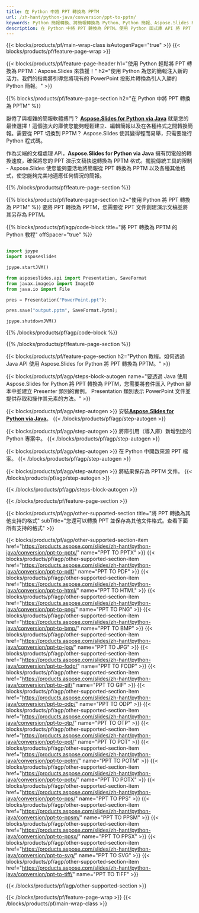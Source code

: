 ```yaml
---
title: 在 Python 中將 PPT 轉換為 PPTM
url: /zh-hant/python-java/conversion/ppt-to-pptm/
keywords: Python 簡報轉換、將簡報轉換為 Python、Python 簡報、Aspose.Slides Python、PPT 到 PPTM 轉換、Python 簡報庫
description: 在 Python 中將 PPT 轉換為 PPTM。使用 Python 函式庫 API 將 PPT 檔案轉換為 PPTM
---
```


{{< blocks/products/pf/main-wrap-class isAutogenPage="true" >}}
{{< blocks/products/pf/feature-page-wrap >}}

{{< blocks/products/pf/feature-page-header h1="使用 Python 輕鬆將 PPT 轉換為 PPTM：Aspose.Slides 來救援！" h2="使用 Python 為您的簡報注入新的活力。我們的指南將引導您將現有的 PowerPoint 投影片轉換為引人入勝的 Python 簡報。" >}}

{{% blocks/products/pf/feature-page-section h2="在 Python 中將 PPT 轉換為 PPTM" %}}

厭倦了與複雜的簡報軟體搏鬥？ [**Aspose.Slides for Python via Java**](https://products.aspose.com/slides/zh-hant/python-java/) 就是您的最佳選擇！這個強大的庫使您能夠輕鬆建立、編輯簡報以及在各種格式之間轉換簡報。需要從 PPT 切換到 PPTM？ Aspose.Slides 使其變得輕而易舉，只需要幾行 Python 程式碼。

作為尖端的文檔處理 API，**Aspose.Slides for Python via Java** 擁有閃電般的轉換速度，確保將您的 PPT 演示文稿快速轉換為 PPTM 格式。擺脫傳統工具的限制 - Aspose.Slides 使您能夠靈活地將簡報從 PPT 轉換為 PPTM 以及各種其他格式，使您能夠完美地適應任何情況的簡報。

{{% /blocks/products/pf/feature-page-section %}}

{{% blocks/products/pf/feature-page-section  h2="使用 Python 將 PPT 轉換為 PPTM" %}}
要將 PPT 轉換為 PPTM，您需要從 PPT 文件創建演示文稿並將其另存為 PPTM。

{{% blocks/products/pf/agp/code-block title="將 PPT 轉換為 PPTM 的 Python 教程" offSpacer="true" %}}

```python

import jpype
import asposeslides

jpype.startJVM()

from asposeslides.api import Presentation, SaveFormat
from javax.imageio import ImageIO
from java.io import File

pres = Presentation("PowerPoint.ppt");

pres.save("output.pptm", SaveFormat.Pptm);

jpype.shutdownJVM()
```


{{% /blocks/products/pf/agp/code-block %}}

{{% /blocks/products/pf/feature-page-section %}}

{{< blocks/products/pf/feature-page-section  h2="Python 教程。如何透過 Java API 使用 Aspose.Slides for Python 將 PPT 轉換為 PPTM。" >}}

{{< blocks/products/pf/agp/steps-block-autogen name="要透過 Java 使用 Aspose.Slides for Python 將 PPT 轉換為 PPTM，您需要將套件匯入 Python 腳本中並建立 Presenter 類別的實例。 Presentation 類別表示 PowerPoint 文件並提供存取和操作其元素的方法。" >}}

{{< blocks/products/pf/agp/step-autogen >}}
安裝[**Aspose.Slides for Python via Java**](https://products.aspose.com/slides/zh-hant/python-java/)。
{{< /blocks/products/pf/agp/step-autogen >}}

{{< blocks/products/pf/agp/step-autogen >}}
將庫引用（導入庫）新增到您的 Python 專案中。
{{< /blocks/products/pf/agp/step-autogen >}}

{{< blocks/products/pf/agp/step-autogen >}}
在 Python 中開啟來源 PPT 檔案。
{{< /blocks/products/pf/agp/step-autogen >}}

{{< blocks/products/pf/agp/step-autogen >}}
將結果保存為 PPTM 文件。
{{< /blocks/products/pf/agp/step-autogen >}}

{{< /blocks/products/pf/agp/steps-block-autogen >}}

{{< /blocks/products/pf/feature-page-section >}}

{{< blocks/products/pf/agp/other-supported-section title="將 PPT 轉換為其他支持的格式" subTitle="您還可以轉換 PPT 並保存為其他文件格式。查看下面所有支持的格式" >}}

{{< blocks/products/pf/agp/other-supported-section-item href="https://products.aspose.com/slides/zh-hant/python-java/conversion/ppt-to-pptx/" name="PPT TO PPTX" >}}
{{< blocks/products/pf/agp/other-supported-section-item href="https://products.aspose.com/slides/zh-hant/python-java/conversion/ppt-to-pdf/" name="PPT TO PDF" >}}
{{< blocks/products/pf/agp/other-supported-section-item href="https://products.aspose.com/slides/zh-hant/python-java/conversion/ppt-to-html/" name="PPT TO HTML" >}}
{{< blocks/products/pf/agp/other-supported-section-item href="https://products.aspose.com/slides/zh-hant/python-java/conversion/ppt-to-png/" name="PPT TO PNG" >}}
{{< blocks/products/pf/agp/other-supported-section-item href="https://products.aspose.com/slides/zh-hant/python-java/conversion/ppt-to-bmp/" name="PPT TO BMP" >}}
{{< blocks/products/pf/agp/other-supported-section-item href="https://products.aspose.com/slides/zh-hant/python-java/conversion/ppt-to-jpg/" name="PPT TO JPG" >}}
{{< blocks/products/pf/agp/other-supported-section-item href="https://products.aspose.com/slides/zh-hant/python-java/conversion/ppt-to-fodp/" name="PPT TO FODP" >}}
{{< blocks/products/pf/agp/other-supported-section-item href="https://products.aspose.com/slides/zh-hant/python-java/conversion/ppt-to-gif/" name="PPT TO GIF" >}}
{{< blocks/products/pf/agp/other-supported-section-item href="https://products.aspose.com/slides/zh-hant/python-java/conversion/ppt-to-odp/" name="PPT TO ODP" >}}
{{< blocks/products/pf/agp/other-supported-section-item href="https://products.aspose.com/slides/zh-hant/python-java/conversion/ppt-to-otp/" name="PPT TO OTP" >}}
{{< blocks/products/pf/agp/other-supported-section-item href="https://products.aspose.com/slides/zh-hant/python-java/conversion/ppt-to-pot/" name="PPT TO POT" >}}
{{< blocks/products/pf/agp/other-supported-section-item href="https://products.aspose.com/slides/zh-hant/python-java/conversion/ppt-to-potm/" name="PPT TO POTM" >}}
{{< blocks/products/pf/agp/other-supported-section-item href="https://products.aspose.com/slides/zh-hant/python-java/conversion/ppt-to-potx/" name="PPT TO POTX" >}}
{{< blocks/products/pf/agp/other-supported-section-item href="https://products.aspose.com/slides/zh-hant/python-java/conversion/ppt-to-pps/" name="PPT TO PPS" >}}
{{< blocks/products/pf/agp/other-supported-section-item href="https://products.aspose.com/slides/zh-hant/python-java/conversion/ppt-to-ppsm/" name="PPT TO PPSM" >}}
{{< blocks/products/pf/agp/other-supported-section-item href="https://products.aspose.com/slides/zh-hant/python-java/conversion/ppt-to-ppsx/" name="PPT TO PPSX" >}}
{{< blocks/products/pf/agp/other-supported-section-item href="https://products.aspose.com/slides/zh-hant/python-java/conversion/ppt-to-svg/" name="PPT TO SVG" >}}
{{< blocks/products/pf/agp/other-supported-section-item href="https://products.aspose.com/slides/zh-hant/python-java/conversion/ppt-to-tiff/" name="PPT TO TIFF" >}}


{{< /blocks/products/pf/agp/other-supported-section >}}

{{< /blocks/products/pf/feature-page-wrap >}}
{{< /blocks/products/pf/main-wrap-class >}}